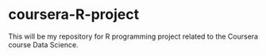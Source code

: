 # coursera-R-project
This will be my repository for R programming project related to the Coursera course Data Science.
